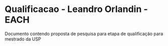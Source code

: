 # Qualificacao - Leandro Orlandin - EACH
Documento contendo proposta de pesquisa para etapa de qualificação para mestrado da USP
